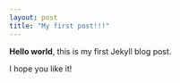 ```yaml
---
layout: post
title: "My first post!!!"
---
```


**Hello world**, this is my first Jekyll blog post.

I hope you like it!
